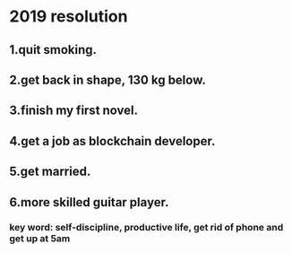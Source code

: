 # 2019 resolution

## 1.quit smoking.

## 2.get back in shape, 130 kg below.

## 3.finish my first novel.

## 4.get a job as blockchain developer.

## 5.get married.

## 6.more skilled guitar player.


### key word: self-discipline, productive life, get rid of phone and get up at 5am



